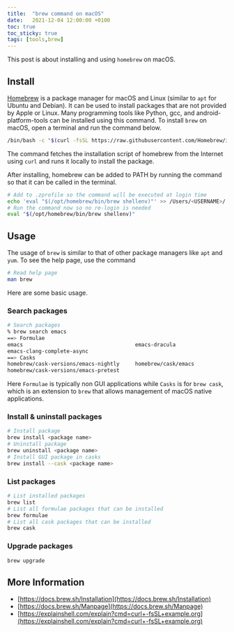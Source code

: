 ```yaml
---
title:  "brew command on macOS"
date:   2021-12-04 12:00:00 +0100
toc: true
toc_sticky: true
tags: [tools,brew]
---
```

This post is about installing and using `homebrew` on macOS.

## Install

[Homebrew](https://brew.sh) is a package manager for macOS and Linux (similar to `apt` for Ubuntu and Debian). It can be used to install packages that are not provided by Apple or Linux. Many programming tools like Python, gcc, and android-platform-tools can be installed using this command. To install `brew` on macOS, open a terminal and run the command below.

```bash
/bin/bash -c "$(curl -fsSL https://raw.githubusercontent.com/Homebrew/install/HEAD/install.sh)"
```

The command fetches the installation script of homebrew from the Internet using `curl`  and runs it locally to install the package.

After installing, homebrew can be added to PATH by running the command so that it can be called in the terminal.

```bash
# Add to .zprofile so the command will be executed at login time
echo 'eval "$(/opt/homebrew/bin/brew shellenv)"' >> /Users/<USERNAME>/.zprofile
# Run the command now so no re-login is needed
eval "$(/opt/homebrew/bin/brew shellenv)"
```

## Usage

The usage of `brew` is similar to that of other package managers like `apt` and `yum`. To see the help page, use the command

```bash
# Read help page
man brew
```

Here are some basic usage.

### Search packages

```bash
# Search packages
% brew search emacs
==> Formulae
emacs                                    emacs-dracula
emacs-clang-complete-async
==> Casks
homebrew/cask-versions/emacs-nightly     homebrew/cask/emacs
homebrew/cask-versions/emacs-pretest
```

Here `Formulae` is typically non GUI applications while `Casks` is for `brew cask`, which is an extension to `brew` that allows management of macOS native applications.

### Install & uninstall packages

```bash
# Install package
brew install <package name>
# Uninstall package
brew uninstall <package name>
# Install GUI package in casks
brew install --cask <package name>
```

### List packages

```bash
# List installed packages
brew list
# List all formulae packages that can be installed
brew formulae
# List all cask packages that can be installed
brew cask
```

### Upgrade packages

```bash
brew upgrade
```

## More Information

- [https://docs.brew.sh/Installation](https://docs.brew.sh/Installation)
- [https://docs.brew.sh/Manpage](https://docs.brew.sh/Manpage)
- [https://explainshell.com/explain?cmd=curl+-fsSL+example.org](https://explainshell.com/explain?cmd=curl+-fsSL+example.org)
